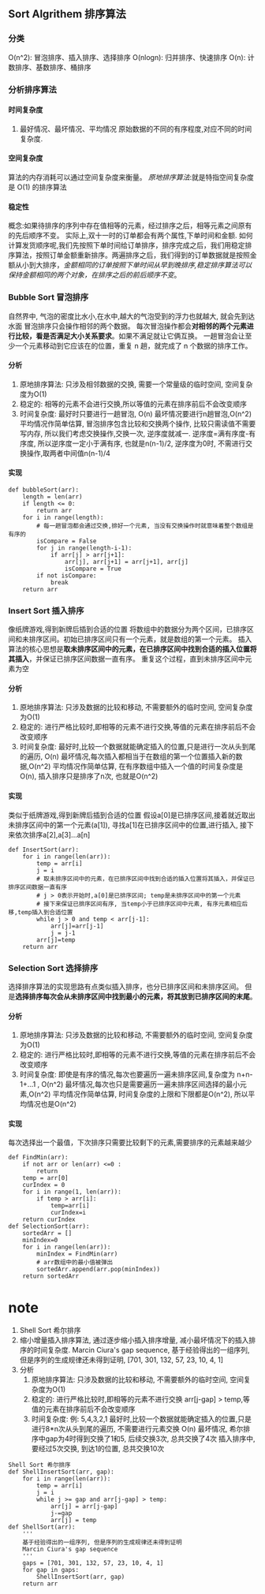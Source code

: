 
## Sort Algrithem 排序算法
### 分类
O(n^2): 冒泡排序、插入排序、选择排序
O(nlogn): 归并排序、快速排序
O(n): 计数排序、基数排序、桶排序
### 分析排序算法
#### 时间复杂度
1. 最好情况、最坏情况、平均情况
原始数据的不同的有序程度,对应不同的时间复杂度. 
#### 空间复杂度
算法的内存消耗可以通过空间复杂度来衡量。
*原地排序算法*:就是特指空间复杂度是 O(1) 的排序算法
#### 稳定性
概念:如果待排序的序列中存在值相等的元素，经过排序之后，相等元素之间原有的先后顺序不变。
实际上,双十一时的订单都会有两个属性,下单时间和金额. 如何计算发货顺序呢,我们先按照下单时间给订单排序，排序完成之后，我们用稳定排序算法，按照订单金额重新排序。两遍排序之后，我们得到的订单数据就是按照金额从小到大排序，*金额相同的订单按照下单时间从早到晚排序,稳定排序算法可以保持金额相同的两个对象，在排序之后的前后顺序不变*。
### Bubble Sort 冒泡排序 
自然界中, 气泡的密度比水小,在水中,越大的气泡受到的浮力也就越大, 就会先到达水面
冒泡排序只会操作相邻的两个数据。
每次冒泡操作都会**对相邻的两个元素进行比较，看是否满足大小关系要求**。如果不满足就让它俩互换。
一趟冒泡会让至少一个元素移动到它应该在的位置，重复 n 趟，就完成了 n 个数据的排序工作。
#### 分析
1. 原地排序算法: 只涉及相邻数据的交换, 需要一个常量级的临时空间, 空间复杂度为O(1)
2. 稳定的: 相等的元素不会进行交换,所以等值的元素在排序前后不会改变顺序
3. 时间复杂度: 最好时只要进行一趟冒泡, O(n)
    最坏情况要进行n趟冒泡,O(n^2)
    平均情况作简单估算, 
        冒泡排序包含比较和交换两个操作, 比较只需读值不需要写内存, 所以我们考虑交换操作,交换一次, 逆序度就减一.
        逆序度=满有序度-有序度, 所以逆序度一定小于满有序, 也就是n(n-1)/2, 
        逆序度为0时, 不需进行交换操作,取两者中间值n(n-1)/4
#### 实现
```
def bubbleSort(arr):
    length = len(arr)
    if length <= 0:
        return arr
    for i in range(length):
        # 每一趟冒泡都会通过交换,排好一个元素, 当没有交换操作时就意味着整个数组是有序的
        isCompare = False
        for j in range(length-i-1):
            if arr[j] > arr[j+1]:
                arr[j], arr[j+1] = arr[j+1], arr[j]
                isCompare = True 
        if not isCompare:
            break                
    return arr
```
### Insert Sort 插入排序 
像纸牌游戏,得到新牌后插到合适的位置
将数组中的数据分为两个区间，已排序区间和未排序区间。初始已排序区间只有一个元素，就是数组的第一个元素。
插入算法的核心思想是**取未排序区间中的元素，在已排序区间中找到合适的插入位置将其插入**，并保证已排序区间数据一直有序。
重复这个过程，直到未排序区间中元素为空
#### 分析
1. 原地排序算法: 只涉及数据的比较和移动, 不需要额外的临时空间, 空间复杂度为O(1)
2. 稳定的: 进行严格比较时,即相等的元素不进行交换,等值的元素在排序前后不会改变顺序
3. 时间复杂度: 最好时,比较一个数据就能确定插入的位置,只是进行一次从头到尾的遍历, O(n)
    最坏情况,每次插入都相当于在数组的第一个位置插入新的数据,O(n^2)
    平均情况作简单估算, 
        在有序数组中插入一个值的时间复杂度是O(n), 插入排序只是排序了n次, 也就是O(n^2)
#### 实现     
类似于纸牌游戏,得到新牌后插到合适的位置
假设a[0]是已排序区间,接着就近取出未排序区间中的第一个元素(a[1]), 寻找a[1]在已排序区间中的位置,进行插入, 
接下来依次排序a[2],a[3]...a[n] 
```
def InsertSort(arr):
    for i in range(len(arr)):
        temp = arr[i]
        j = i 
        # 取未排序区间中的元素，在已排序区间中找到合适的插入位置将其插入，并保证已排序区间数据一直有序
        # j > 0表示开始时,a[0]是已排序区间; temp是未排序区间中的第一个元素
        # 接下来保证已排序区间有序, 当temp小于已排序区间中元素, 有序元素相应后移,temp插入到合适位置
        while j > 0 and temp < arr[j-1]:
            arr[j]=arr[j-1]
            j = j-1 
        arr[j]=temp
    return arr 
```
### Selection Sort 选择排序
选择排序算法的实现思路有点类似插入排序，也分已排序区间和未排序区间。
但是**选择排序每次会从未排序区间中找到最小的元素，将其放到已排序区间的末尾**。
#### 分析
1. 原地排序算法: 只涉及数据的比较和移动, 不需要额外的临时空间, 空间复杂度为O(1)
2. 稳定的: 进行严格比较时,即相等的元素不进行交换,等值的元素在排序前后不会改变顺序
3. 时间复杂度: 即使是有序的情况,每次也要遍历一遍未排序区间,复杂度为 n+n-1+...1 , O(n^2)
    最坏情况,每次也只是需要遍历一遍未排序区间选择的最小元素,O(n^2)
    平均情况作简单估算, 
        时间复杂度的上限和下限都是O(n^2), 所以平均情况也是O(n^2)
#### 实现    
每次选择出一个最值，下次排序只需要比较剩下的元素,需要排序的元素越来越少
```
def FindMin(arr):
    if not arr or len(arr) <=0 : 
        return
    temp = arr[0]
    curIndex = 0
    for i in range(1, len(arr)):
        if temp > arr[i]:
            temp=arr[i]
            curIndex=i
    return curIndex
def SelectionSort(arr):
    sortedArr = []
    minIndex=0
    for i in range(len(arr)):
        minIndex = FindMin(arr)
        # arr数组中的最小值被弹出
        sortedArr.append(arr.pop(minIndex))
    return sortedArr
```
# note
1. Shell Sort 希尔排序 
2. 缩小增量插入排序算法, 通过逐步缩小插入排序增量, 减小最坏情况下的插入排序的时间复杂度. Marcin Ciura's gap sequence, 基于经验得出的一组序列, 但是序列的生成规律还未得到证明,  [701, 301, 132, 57, 23, 10, 4, 1]
3. 分析
	 1. 原地排序算法: 只涉及数据的比较和移动, 不需要额外的临时空间, 空间复杂度为O(1)
	 2. 稳定的: 进行严格比较时,即相等的元素不进行交换 arr[j-gap] > temp,等值的元素在排序前后不会改变顺序
	 3. 时间复杂度: 例: 5,4,3,2,1
	       最好时,比较一个数据就能确定插入的位置,只是进行8*n次从头到尾的遍历, 不需要进行元素交换 O(n)
	       最坏情况, 希尔排序中gap为4时得到交换了1和5, 后续交换3次, 总共交换了4次
	                插入排序中, 要经过5次交换, 到达1的位置, 总共交换10次 
	                
```
Shell Sort 希尔排序    
def ShellInsertSort(arr, gap):
    for i in range(len(arr)):
        temp = arr[i]
        j = i
        while j >= gap and arr[j-gap] > temp:
            arr[j] = arr[j-gap]
            j-=gap
            arr[j] = temp
def ShellSort(arr):
    '''
    基于经验得出的一组序列, 但是序列的生成规律还未得到证明
    Marcin Ciura's gap sequence
    '''
    gaps = [701, 301, 132, 57, 23, 10, 4, 1]
    for gap in gaps:
        ShellInsertSort(arr, gap)
    return arr
```